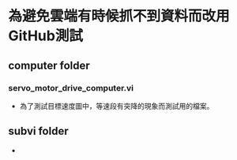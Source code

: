 # 為避免雲端有時候抓不到資料而改用GitHub測試
## computer folder
### servo_motor_drive_computer.vi
- 為了測試目標速度圖中，等速段有突降的現象而測試用的檔案。
## subvi folder
- 
